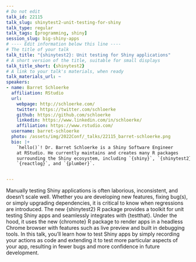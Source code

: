 ```yaml
---
# Do not edit
talk_id: 22115
talk_slug: shinytest2-unit-testing-for-shiny
talk_type: regular
talk_tags: [programming, shiny]
session_slug: big-shiny-apps
# ---- Edit information below this line ----
# The title of your talk
talk_title: "{shinytest2}: Unit testing for Shiny applications"
# A short version of the title, suitable for small displays
talk_title_short: {shinytest2}
# A link to your talk's materials, when ready
talk_materials_url: ~
speakers:
- name: Barret Schloerke
  affiliation: RStudio
  url:
    webpage: http://schloerke.com/
    twitter: https://twitter.com/schloerke
    github: https://github.com/schloerke
    linkedin: https://www.linkedin.com/in/schloerke/
    affiliation: https://www.rstudio.com/
  username: barret-schloerke
  photo: /assets/img/2022Conf/_talks/22115_barret-schloerke.png
  bio: |+
    `hello()`! Dr. Barret Schloerke is a Shiny Software Engineer
    at RStudio. He currently maintains and creates many R packages
    surrounding the Shiny ecosystem, including `{shiny}`, `{shinytest2}`,
    `{reactlog}`, and `{plumber}`.


---
```


<!-- ABSTRACT ----
Please write abstract below. You may use simple markdown (links, code style, bold, italics)
-->

Manually testing Shiny applications is often laborious, inconsistent, and
doesn’t scale well. Whether you are developing new features, fixing bug(s),
or simply upgrading dependencies, it is critical to know when regressions are
introduced. The new {shinytest2} R package provides a toolkit for unit testing
Shiny apps and seamlessly integrates with {testthat}. Under the hood, it uses
the new {chromote} R package to render apps in a headless Chrome browser with
features such as live preview and built in debugging tools. In this talk,
you’ll learn how to test Shiny apps by simply recording your actions as code
and extending it to test more particular aspects of your app, resulting in fewer
bugs and more confidence in future development.
